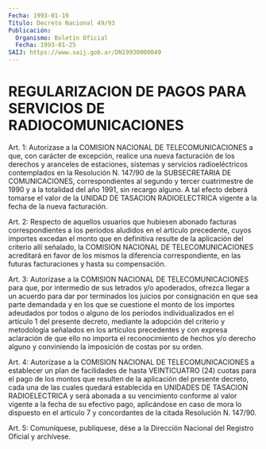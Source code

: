 ```yaml
---
Fecha: 1993-01-19
Título: Decreto Nacional 49/93
Publicación:
  Organismo: Boletín Oficial
  Fecha: 1993-01-25
SAIJ: https://www.saij.gob.ar/DN19930000049
---
```

# REGULARIZACION DE PAGOS PARA SERVICIOS DE RADIOCOMUNICACIONES

<a id="1"></a>
Art. 1: Autorízase a la COMISION NACIONAL DE TELECOMUNICACIONES a que,  con carácter de excepción, realice una nueva facturación de los derechos  y  aranceles  de  estaciones,  sistemas  y  servicios radioeléctricos  contemplados  en  la  Resolución  N. 147/90 de  la SUBSECRETARIA  DE  COMUNICACIONES,  correspondientes al  segundo  y tercer  cuatrimestre de 1990 y a la totalidad  del  año  1991,  sin recargo alguno.  A  tal efecto deberá tomarse el valor de la UNIDAD DE  TASACION  RADIOELECTRICA   vigente  a  la  fecha  de  la  nueva facturación.

<a id="2"></a>
Art.  2:  Respecto  de  aquellos usuarios que hubiesen abonado facturas correspondientes a los  períodos  aludidos  en el artículo precedente,  cuyos  importes  excedan  el  monto  que en definitiva resulte  de la aplicación del criterio allí señalado,  la  COMISION NACIONAL DE  TELECOMUNICACIONES  acreditará  en favor de los mismos la  diferencia  correspondiente,  en  las futuras  facturaciones  y hasta su compensación.

<a id="3"></a>
Art. 3: Autorízase a la COMISION NACIONAL DE TELECOMUNICACIONES para  que,  por  intermedio de sus letrados y/o apoderados, ofrezca llegar  a un acuerdo  para  dar  por  terminados  los  juicios  por consignación  en  que sea parte demandada y en los que se cuestione el monto de los importes  adeudados  por  todos  o  alguno  de  los períodos  individualizados  en  el artículo 1 del presente decreto, mediante la adopción del criterio  y  metodología  señalados en los artículos  precedentes  y  con  expresa aclaración de que  ello  no importa  el  reconocimiento  de  hechos    y/o   derecho  alguno  y conviniendo la imposición de costas por su orden.

<a id="4"></a>
Art. 4: Autorízase a la COMISION NACIONAL DE TELECOMUNICACIONES a establecer  un  plan  de  facilidades  de hasta VEINTICUATRO (24) cuotas  para el pago de los montos que resulten  de  la  aplicación del presente  decreto,  cada  una de las cuales quedará establecida en  UNIDADES  DE  TASACION  RADIOELECTRICA  y  será  abonada  a  su vencimiento conforme al valor  vigente  a  la  fecha de su efectivo pago, aplicándose en caso de mora lo dispuesto en  el  artículo 7 y concordantes de la citada Resolución N. 147/90.

<a id="5"></a>
Art.  5: Comuníquese, publíquese, dése a la Dirección Nacional del Registro Oficial y archívese.